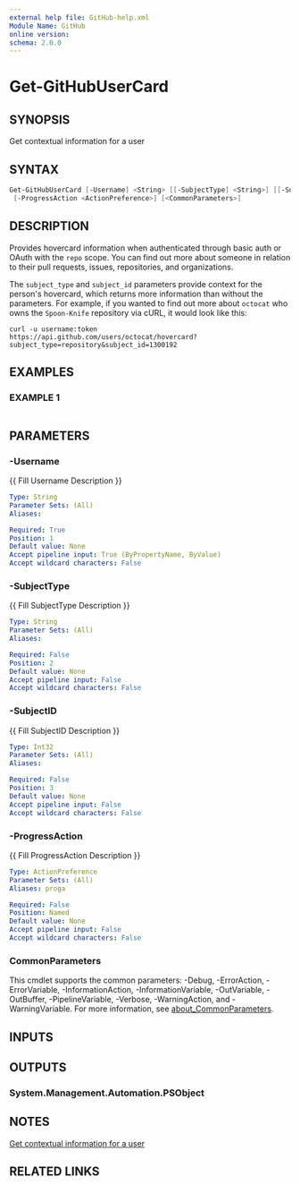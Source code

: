 ```yaml
---
external help file: GitHub-help.xml
Module Name: GitHub
online version:
schema: 2.0.0
---
```


# Get-GitHubUserCard

## SYNOPSIS
Get contextual information for a user

## SYNTAX

```powershell
Get-GitHubUserCard [-Username] <String> [[-SubjectType] <String>] [[-SubjectID] <Int32>]
 [-ProgressAction <ActionPreference>] [<CommonParameters>]
```

## DESCRIPTION
Provides hovercard information when authenticated through basic auth or OAuth with the `repo` scope.
You can find out more about someone in relation to their pull requests, issues, repositories, and organizations.

The `subject_type` and `subject_id` parameters provide context for the person's hovercard, which returns
more information than without the parameters.
For example, if you wanted to find out more about `octocat`
who owns the `Spoon-Knife` repository via cURL, it would look like this:

```shell
curl -u username:token
https://api.github.com/users/octocat/hovercard?subject_type=repository&subject_id=1300192
```

## EXAMPLES

### EXAMPLE 1
```powershell

```

## PARAMETERS

### -Username
{{ Fill Username Description }}

```yaml
Type: String
Parameter Sets: (All)
Aliases:

Required: True
Position: 1
Default value: None
Accept pipeline input: True (ByPropertyName, ByValue)
Accept wildcard characters: False
```

### -SubjectType
{{ Fill SubjectType Description }}

```yaml
Type: String
Parameter Sets: (All)
Aliases:

Required: False
Position: 2
Default value: None
Accept pipeline input: False
Accept wildcard characters: False
```

### -SubjectID
{{ Fill SubjectID Description }}

```yaml
Type: Int32
Parameter Sets: (All)
Aliases:

Required: False
Position: 3
Default value: None
Accept pipeline input: False
Accept wildcard characters: False
```

### -ProgressAction
{{ Fill ProgressAction Description }}

```yaml
Type: ActionPreference
Parameter Sets: (All)
Aliases: proga

Required: False
Position: Named
Default value: None
Accept pipeline input: False
Accept wildcard characters: False
```

### CommonParameters
This cmdlet supports the common parameters: -Debug, -ErrorAction, -ErrorVariable, -InformationAction, -InformationVariable, -OutVariable, -OutBuffer, -PipelineVariable, -Verbose, -WarningAction, and -WarningVariable. For more information, see [about_CommonParameters](http://go.microsoft.com/fwlink/?LinkID=113216).

## INPUTS

## OUTPUTS

### System.Management.Automation.PSObject
## NOTES
[Get contextual information for a user](https://docs.github.com/rest/users/users#get-contextual-information-for-a-user)

## RELATED LINKS

